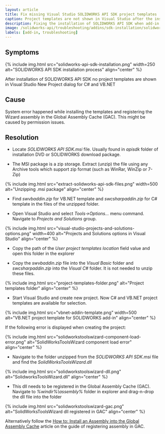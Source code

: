 ```yaml
---
layout: article
title: Fix missing Visual Studio SOLIDWORKS API SDK project templates
caption: Project templates are not shown in Visual Studio after the installation of SDK
description: Fixing the installation of SOLIDWORKS API SDK when add-in templates are not shown in Visual Studio C# and VB.NET projects
image: /solidworks-api/troubleshooting/addins/sdk-installation/solidworks-api-sdk-installation.png
labels: [add-in, troubleshooting]
---
```

## Symptoms
{% include img.html src="solidworks-api-sdk-installation.png" width=250 alt="SOLIDWORKS API SDK installation process" align="center" %}

After installation of SOLIDWORKS API SDK no project templates are shown in Visual Studio New Project dialog for C# and VB.NET

## Cause
System error happened while installing the templates and registering the Wizard assembly in the Global Assembly Cache (GAC). This might be caused by permission issues.

## Resolution

* Locate _SOLIDWORKS API SDK.msi_ file. Usually found in _apisdk_ folder of installation DVD or SOLIDWORKS download package.

* The MSI package is a zip storage. Extract (unzip) the file using any Archive tools which support zip format (such as WinRar, WinZip or 7-Zip)

{% include img.html src="extract-solidworks-api-sdk-files.png" width=500 alt="Unzipping .msi package" align="center" %}

* Find _swvbaddin.zip_ for VB.NET template and _swcsharpaddin.zip_ for C# template in the files of the unzipped folder.

* Open Visual Studio and select _Tools->Options..._ menu command. Navigate to _Projects and Solutions_ group.

{% include img.html src="visual-studio-projects-and-solutions-options.png" width=400 alt="Projects and Solutions options in Visual Studio" align="center" %}

* Copy the path of the _User project templates location_ field value and open this folder in the explorer

* Copy the _swvbaddin.zip_ file into the _Visual Basic_ folder and _swcsharpaddin.zip_ into the _Visual C#_ folder. It is not needed to unzip these files.

{% include img.html src="project-templates-folder.png" alt="Project templates folder" align="center" %}

* Start Visual Studio and create new project. Now C# and VB.NET project templates are available for selection.

{% include img.html src="vbnet-addin-template.png" width=500 alt="VB.NET project template for SOLIDWORKS add-in" align="center" %}

If the following error is displayed when creating the project:

{% include img.html src="solidworkstoolswizard-component-load-error.png" alt="SolidWorksToolsWizard component load error" align="center" %}

* Navigate to the folder unzipped from the _SOLIDWORKS API SDK.msi_ file and find the _SolidWorksToolsWizard.dll_

{% include img.html src="solidworkstoolswizard-dll.png" alt="SolidworksToolsWizard.dll" align="center" %}

* This dll needs to be registered in the Global Assembly Cache (GAC). Navigate to _%windir%\assembly%_ folder in explorer and drag-n-drop the dll file into the folder

{% include img.html src="solidworkstoolswizard-gac.png" alt="SolidWorksToolsWizard dll registered in GAC" align="center" %}

Alternatively follow the [How to: Install an Assembly into the Global Assembly Cache](https://docs.microsoft.com/en-us/dotnet/framework/app-domains/how-to-install-an-assembly-into-the-gac) article on the guide of registering assembly in GAC.

